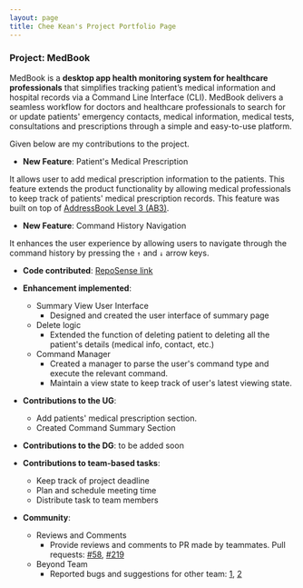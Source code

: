 ```yaml
---
layout: page
title: Chee Kean's Project Portfolio Page
---
```


### Project: MedBook

MedBook is a **desktop app health monitoring system for healthcare professionals** that simplifies tracking patient’s medical information and hospital records via a Command Line Interface (CLI). MedBook delivers a seamless workflow for doctors and healthcare professionals to search for or update patients' emergency contacts, medical information, medical tests, consultations and prescriptions through a simple and easy-to-use platform.

Given below are my contributions to the project.

* **New Feature**: Patient's Medical Prescription
  
It allows user to add medical prescription information to the patients. This feature 
extends the product functionality by allowing medical professionals to keep track of
patients' medical prescription records. This feature was built on top of [AddressBook Level 3 (AB3)](https://github.com/se-edu/addressbook-level3).



* **New Feature**: Command History Navigation

It enhances the user experience by allowing users to navigate through the command
history by pressing the `↑` and `↓` arrow keys.



* **Code contributed**: [RepoSense link](https://nus-cs2103-ay2122s2.github.io/tp-dashboard/?search=cheekean5848&breakdown=true)


* **Enhancement implemented**:

    * Summary View User Interface
        * Designed and created the user interface of summary page
    * Delete logic
        * Extended the function of deleting patient to deleting all the patient's details (medical info, contact, etc.)
    * Command Manager
        * Created a manager to parse the user's command type and execute the relevant command.
        * Maintain a view state to keep track of user's latest viewing state.
    

* **Contributions to the UG**:

    * Add patients' medical prescription section.
    * Created Command Summary Section


* **Contributions to the DG**: to be added soon


* **Contributions to team-based tasks**:
    * Keep track of project deadline
    * Plan and schedule meeting time
    * Distribute task to team members


* **Community**:
    * Reviews and Comments
        * Provide reviews and comments to PR made by teammates. Pull requests: [#58](https://github.com/AY2122S2-CS2103T-T11-1/tp/pull/58), [#219](https://github.com/AY2122S2-CS2103T-T11-1/tp/pull/219)
    * Beyond Team
        * Reported bugs and suggestions for other team: [1](https://github.com/cheekean5848/ped/issues/3), [2](https://github.com/cheekean5848/ped/issues/2)